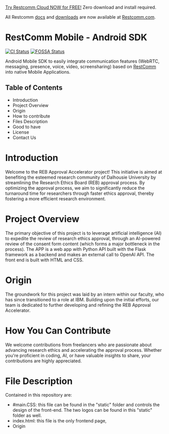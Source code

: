 

[Try Restcomm Cloud NOW for FREE!](https://www.restcomm.com/sign-up/) Zero download and install required.


All Restcomm [docs](https://www.restcomm.com/docs/) and [downloads](https://www.restcomm.com/downloads/) are now available at [Restcomm.com](https://www.restcomm.com).



RestComm Mobile - Android SDK
================

[![CI Status](http://img.shields.io/travis/RestComm/restcomm-android-sdk/master.svg?style=flat)](https://travis-ci.org/RestComm/restcomm-android-sdk)
[![FOSSA Status](https://app.fossa.io/api/projects/git%2Bhttps%3A%2F%2Fgithub.com%2FRestComm%2Frestcomm-android-sdk.svg?type=shield)](https://app.fossa.io/projects/git%2Bhttps%3A%2F%2Fgithub.com%2FRestComm%2Frestcomm-android-sdk?ref=badge_shield)

Android Mobile SDK to easily integrate communication features (WebRTC, messaging, presence, voice, video, screensharing) based on [RestComm](http://restcomm.com/) into native Mobile Applications.

## Table of Contents
- Introduction
- Project Overview
- Origin
- How to contribute
- Files Description
- Good to have
- License
- Contact Us
  
Introduction
================
Welcome to the REB Approval Accelerator project! This initiative is aimed at benefiting the esteemed research community of Dalhousie University by streamlining the Research Ethics Board (REB) approval process. By optimizing the approval process, we aim to significantly reduce the turnaround time for researchers through faster ethics approval, thereby fostering a more efficient research environment.

Project Overview
================
The primary objective of this project is to leverage artificial intelligence (AI) to expedite the review of research ethics approval, through an AI-powered review of the consent form content (which forms a major bottleneck in the process). The APP is a web app with Python API built with the Flask framework as a backend and makes an external call to OpenAI API. The front end is built with HTML and CSS.

Origin
================
The groundwork for this project was laid by an intern within our faculty, who has since transitioned to a role at IBM. Building upon the initial efforts, our team is dedicated to further developing and refining the REB Approval Accelerator.

How You Can Contribute
================
We welcome contributions from freelancers who are passionate about advancing research ethics and accelerating the approval process. Whether you're proficient in coding, AI, or have valuable insights to share, your contributions are highly appreciated.

File Description
================
Contained in this repository are:
- #main.CSS: this file can be found in the "static" folder and controls the design of the front-end. The two logos can be found in this "static" folder as well.
- index.html: this file is the only frontend page, 
- Origin



